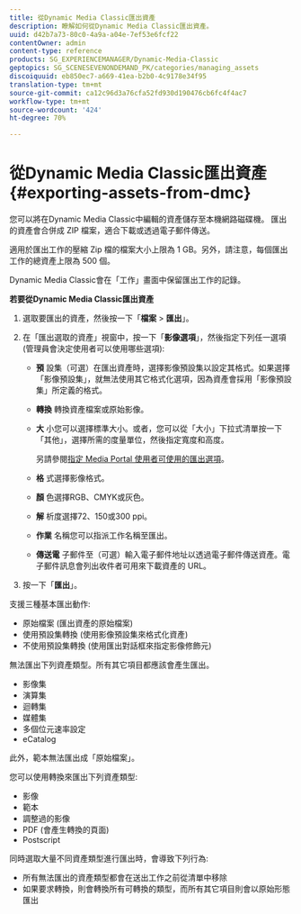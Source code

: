 ```yaml
---
title: 從Dynamic Media Classic匯出資產
description: 瞭解如何從Dynamic Media Classic匯出資產。
uuid: d42b7a73-80c0-4a9a-a04e-7ef53e6fcf22
contentOwner: admin
content-type: reference
products: SG_EXPERIENCEMANAGER/Dynamic-Media-Classic
geptopics: SG_SCENESEVENONDEMAND_PK/categories/managing_assets
discoiquuid: eb850ec7-a669-41ea-b2b0-4c9178e34f95
translation-type: tm+mt
source-git-commit: ca12c96d3a76cfa52fd930d190476cb6fc4f4ac7
workflow-type: tm+mt
source-wordcount: '424'
ht-degree: 70%

---
```



# 從Dynamic Media Classic匯出資產{#exporting-assets-from-dmc}

您可以將在Dynamic Media Classic中編輯的資產儲存至本機網路磁碟機。 匯出的資產會合併成 ZIP 檔案，適合下載或透過電子郵件傳送。

適用於匯出工作的壓縮 Zip 檔的檔案大小上限為 1 GB。另外，請注意，每個匯出工作的總資產上限為 500 個。

Dynamic Media Classic會在「工作」畫面中保留匯出工作的記錄。

**若要從Dynamic Media Classic匯出資產**

1. 選取要匯出的資產，然後按一下「**檔案** > **匯出**」。
1. 在「匯出選取的資產」視窗中，按一下「**影像選項**」，然後指定下列任一選項 (管理員會決定使用者可以使用哪些選項):

   * **預**
設集（可選）在匯出資產時，選擇影像預設集以設定其格式。如果選擇「影像預設集」，就無法使用其它格式化選項，因為資產會採用「影像預設集」所定義的格式。

   * **轉換**
轉換資產檔案或原始影像。

   * **大**
小您可以選擇標準大小。或者，您可以從「大小」下拉式清單按一下「其他」，選擇所需的度量單位，然後指定寬度和高度。

      另請參閱[指定 Media Portal 使用者可使用的匯出選項](specifying-export-options-available-media.md#specifying_export_options_available_to_media_portal_users)。

   * **格**
式選擇影像格式。

   * **顏**
色選擇RGB、CMYK或灰色。

   * **解**
析度選擇72、150或300 ppi。

   * **作業**
名稱您可以指派工作名稱至匯出。

   * **傳送電**
子郵件至（可選）輸入電子郵件地址以透過電子郵件傳送資產。電子郵件訊息會列出收件者可用來下載資產的 URL。

1. 按一下「**匯出**」。

支援三種基本匯出動作:

* 原始檔案 (匯出資產的原始檔案)
* 使用預設集轉換 (使用影像預設集來格式化資產)
* 不使用預設集轉換 (使用匯出對話框來指定影像修飾元)

無法匯出下列資產類型。所有其它項目都應該會產生匯出。

* 影像集
* 演算集
* 迴轉集
* 媒體集
* 多個位元速率設定
* eCatalog

此外，範本無法匯出成「原始檔案」。

您可以使用轉換來匯出下列資產類型:

* 影像
* 範本
* 調整過的影像
* PDF (會產生轉換的頁面)
* Postscript

同時選取大量不同資產類型進行匯出時，會導致下列行為:

* 所有無法匯出的資產類型都會在送出工作之前從清單中移除
* 如果要求轉換，則會轉換所有可轉換的類型，而所有其它項目則會以原始形態匯出

